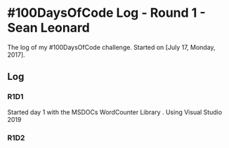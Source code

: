# #100DaysOfCode Log - Round 1 - Sean Leonard

The log of my #100DaysOfCode challenge. Started on [July 17, Monday, 2017].

## Log

### R1D1 
Started day 1 with the MSDOCs WordCounter Library . Using Visual Studio 2019
### R1D2

